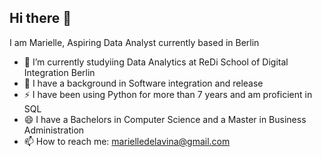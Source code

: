 ## Hi there 👋

I am Marielle, Aspiring Data Analyst currently based in Berlin

- 🔭 I’m currently studyiing Data Analytics at ReDi School of Digital Integration Berlin
- 🌱 I have a background in Software integration and release
- ⚡ I have been using Python for more than 7 years and am proficient in SQL
- 😄 I have a Bachelors in Computer Science and a Master in Business Administration
-  📫 How to reach me: marielledelavina@gmail.com


  
